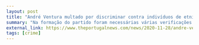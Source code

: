 ```yaml
---
layout: post
title: "André Ventura multado por discriminar contra indivíduos de etnia cigana"
summary: "Na formação do partido foram necessárias várias verificações de assinaturas pelo ministério público. Alguns dos supostos autores das assinaturas teriam 8 anos ou teriam 114 anos e estariam mortos"
external_link: https://www.theportugalnews.com/news/2020-11-28/andre-ventura-fined-for-discriminating-against-gypsies/56948
tags: [crime]
---
```

